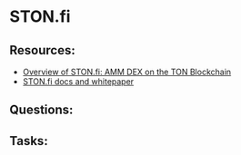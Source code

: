 # STON.fi

## Resources:

* [Overview of STON.fi: AMM DEX on the TON Blockchain](https://daonft.medium.com/overview-of-ston-fi-amm-dex-on-the-ton-blockchain-6ae52acd992d#:~:text=STON.fi%20is%20an%20Automated,%2DLocked%20Contracts%20(HTLC).)
* [STON.fi docs and whitepaper](https://docs.ston.fi/docs)

## Questions:

## Tasks:

